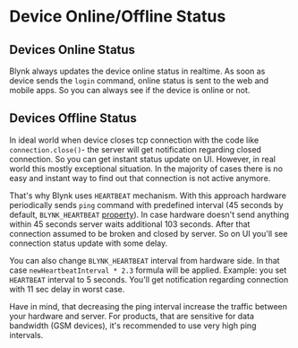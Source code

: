 # Device Online/Offline Status

## Devices Online Status

Blynk always updates the device online status in realtime. As soon as device sends the `login` command, online status is sent to the web and mobile apps. So you can always see if the device is online or not.

## Devices Offline Status

In ideal world when device closes tcp connection with the code like `connection.close()`- the server will get notification regarding closed connection. So you can get instant status update on UI. However, in real world this mostly exceptional situation. In the majority of cases there is no easy and instant way to find out that connection is not active anymore.

That's why Blynk uses `HEARTBEAT` mechanism. With this approach hardware periodically sends `ping` command with predefined interval \(45 seconds by default, `BLYNK_HEARTBEAT` [property](https://github.com/blynkkk/blynk-library/blob/master/src/Blynk/BlynkConfig.h)\). In case hardware doesn't send anything within 45 seconds server waits additional 103 seconds. After that connection assumed to be broken and closed by server. So on UI you'll see connection status update with some delay.

You can also change `BLYNK_HEARTBEAT` interval from hardware side. In that case `newHeartbeatInterval * 2.3` formula will be applied. Example: you set `HEARTBEAT` interval to 5 seconds. You'll get notification regarding connection with 11 sec delay in worst case.

Have in mind, that decreasing the ping interval increase the traffic between your hardware and server. For products, that are sensitive for data bandwidth \(GSM devices\), it's recommended to use very high ping intervals.

